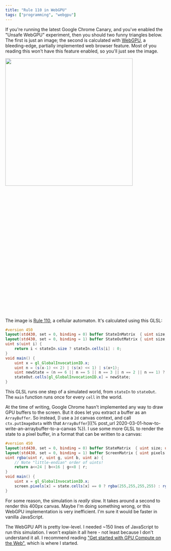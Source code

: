 ```yaml
---
title: "Rule 110 in WebGPU"
tags: ["programming", "webgpu"]
---
```


If you're running the latest Google Chrome Canary,
and you've enabled the "Unsafe WebGPU" experiment,
then you should two funny triangles below.
The first is just an image;
the second is calculated with [WebGPU](https://github.com/gpuweb/gpuweb),
a bleeding-edge, partially implemented web browser feature.
Most of you reading this won't have this feature enabled,
so you'll just see the image.

<div>
  <img src="{% link assets/2020-03-02/rule110.png %}" style="width: 400px; image-rendering: pixelated; border: none; display: inline-block;" />
  <canvas id="example-canvas" width="200" height="200" style="width: 400px; image-rendering: pixelated; display: inline-block;"></canvas>
</div>

The image is [Rule 110](https://en.wikipedia.org/wiki/Rule_110),
a cellular automaton.
It's calculated using this GLSL:

```glsl
#version 450
layout(std430, set = 0, binding = 0) buffer StateInMatrix  { uint size; uint cells[]; } stateIn;
layout(std430, set = 0, binding = 1) buffer StateOutMatrix { uint size; uint cells[]; } stateOut;
uint s(uint i) {
    return i < stateIn.size ? stateIn.cells[i] : 0;
}
void main() {
    uint x = gl_GlobalInvocationID.x;
    uint n = (s(x-1) << 2) | (s(x) << 1) | s(x+1);
    uint newState = (n == 6 || n == 5 || n == 3 || n == 2 || n == 1) ? 1 : 0;
    stateOut.cells[gl_GlobalInvocationID.x] = newState;
}
```

This GLSL runs one step of a simulated world,
from `stateIn` to `stateOut`.
The `main` function runs once for every `cell` in the world.

At the time of writing, 
Google Chrome hasn't implemented any way to draw GPU buffers to the screen.
But it does let you extract a buffer as an `ArrayBuffer`.
So instead,
[I use a `2d` canvas context, and call `ctx.putImageData` with that `ArrayBuffer`]({% post_url 2020-03-01-how-to-write-an-arraybuffer-to-a-canvas %}).
I use some more GLSL to render the state to a pixel buffer,
in a format that can be written to a canvas:

```glsl
#version 450
layout(std430, set = 0, binding = 0) buffer StateMatrix  { uint size; uint cells[]; } state;
layout(std430, set = 0, binding = 1) buffer ScreenMatrix { uint pixels[]; } screen;
uint rgba(uint r, uint g, uint b, uint a) {
    // Note "little-endian" order of uints!
    return a<<24 | b<<16 | g<<8 | r;
}
void main() {
    uint x = gl_GlobalInvocationID.x;
    screen.pixels[x] = state.cells[x] == 0 ? rgba(255,255,255,255) : rgba(0,0,0,255);
}
```

For some reason, the simulation is _really_ slow.
It takes around a second to render this 400px canvas.
Maybe I'm doing something wrong,
or this WebGPU implementation is very inefficient.
I'm sure it would be faster in vanilla JavaScript.

The WebGPU API is pretty low-level.
I needed ~150 lines of JavaScript to run this simulation.
I won't explain it all here -
not least because I don't understand it all.
I recommend reading ["Get started with GPU Compute on the Web"](https://developers.google.com/web/updates/2019/08/get-started-with-gpu-compute-on-the-web#one_last_trick),
which is where I started.

<script type="module">
    const canvas = document.getElementById("example-canvas");
    const ctx = canvas.getContext('2d');

    import glslangModule from "https://unpkg.com/@webgpu/glslang@0.0.8/dist/web-devel/glslang.js";
    (async () => {
        const glslang = await glslangModule();

        const adapter = await navigator.gpu.requestAdapter();
        const device = await adapter.requestDevice();

        const ELEMS = 200;

        const stepStateBindGroupLayout = device.createBindGroupLayout({
            bindings: [
                { binding: 0, visibility: GPUShaderStage.COMPUTE, type: "storage-buffer" },
                { binding: 1, visibility: GPUShaderStage.COMPUTE, type: "storage-buffer" }
            ]
        });
        const stepStateComputePipeline = device.createComputePipeline({
            layout: device.createPipelineLayout({
                bindGroupLayouts: [stepStateBindGroupLayout]
            }),
            computeStage: {
                module: device.createShaderModule({
                    code: glslang.compileGLSL(`#version 450
                        layout(std430, set = 0, binding = 0) buffer StateInMatrix  { uint size; uint cells[]; } stateIn;
                        layout(std430, set = 0, binding = 1) buffer StateOutMatrix { uint size; uint cells[]; } stateOut;
                        uint s(uint i) {
                            return i < stateIn.size ? stateIn.cells[i] : 0;
                        }
                        void main() {
                            uint x = gl_GlobalInvocationID.x;
                            uint n = (s(x-1) << 2) | (s(x) << 1) | s(x+1);
                            uint newState = (n == 6 || n == 5 || n == 3 || n == 2 || n == 1) ? 1 : 0;
                            stateOut.cells[gl_GlobalInvocationID.x] = newState;
                        }`, "compute")
                }),
                entryPoint: "main"
            }
        });

        const renderBindGroupLayout = device.createBindGroupLayout({
            bindings: [
                { binding: 0, visibility: GPUShaderStage.COMPUTE, type: "storage-buffer" },
                { binding: 1, visibility: GPUShaderStage.COMPUTE, type: "storage-buffer" }
            ]
        });
        const renderComputePipeline = device.createComputePipeline({
            layout: device.createPipelineLayout({
                bindGroupLayouts: [renderBindGroupLayout]
            }),
            computeStage: {
                module: device.createShaderModule({
                    code: glslang.compileGLSL(`#version 450
                        layout(std430, set = 0, binding = 0) buffer StateMatrix  { uint size; uint cells[]; } state;
                        layout(std430, set = 0, binding = 1) buffer ScreenMatrix { uint pixels[]; } screen;
                        uint rgba(uint r, uint g, uint b, uint a) {
                            return a<<24 | b<<16 | g<<8 | r;
                        }
                        void main() {
                            uint x = gl_GlobalInvocationID.x;
                            screen.pixels[x] = state.cells[x] == 0 ? rgba(255,255,255,255) : rgba(0,0,0,255);
                        }`, "compute")
                }),
                entryPoint: "main"
            }
        });

        const STATE_BUFFER_SIZE_BYTES = Uint32Array.BYTES_PER_ELEMENT * (ELEMS + 1);
        const stateBuffers = [
            (() => {
                const [gpuBuf, arrayBuf] = device.createBufferMapped({ size: STATE_BUFFER_SIZE_BYTES, usage: GPUBufferUsage.STORAGE });
                const uint32Array = new Uint32Array(arrayBuf);
                uint32Array[0] = ELEMS;
                for (let i = 0; i < ELEMS; i++) uint32Array[i+1] = 0;
                uint32Array[199] = 1;  // init state
                gpuBuf.unmap();
                return gpuBuf;
            })(),
            (() => {
                const [gpuBuf, arrayBuf] = device.createBufferMapped({ size: STATE_BUFFER_SIZE_BYTES, usage: GPUBufferUsage.STORAGE });
                const uint32Array = new Uint32Array(arrayBuf);
                uint32Array[0] = ELEMS;
                gpuBuf.unmap();
                return gpuBuf;
            })()
        ];

        const PIXEL_BUFFER_SIZE_BYTES = Uint32Array.BYTES_PER_ELEMENT * ELEMS;
        const pixelBuffer = device.createBuffer({ size: PIXEL_BUFFER_SIZE_BYTES, usage: GPUBufferUsage.STORAGE | GPUBufferUsage.COPY_SRC });

        const stepStateBindGroups = [
            device.createBindGroup({
                layout: stepStateBindGroupLayout,
                bindings: [
                    { binding: 0, resource: { buffer: stateBuffers[0] } },
                    { binding: 1, resource: { buffer: stateBuffers[1] } }
                ]
            }),
            device.createBindGroup({
                layout: stepStateBindGroupLayout,
                bindings: [
                    { binding: 0, resource: { buffer: stateBuffers[1] } },
                    { binding: 1, resource: { buffer: stateBuffers[0] } }
                ]
            })
        ];

        const renderBindGroups = [
            device.createBindGroup({
                layout: renderBindGroupLayout,
                bindings: [
                    { binding: 0, resource: { buffer: stateBuffers[1] } },
                    { binding: 1, resource: { buffer: pixelBuffer } }
                ]
            }),
            device.createBindGroup({
                layout: renderBindGroupLayout,
                bindings: [
                    { binding: 0, resource: { buffer: stateBuffers[0] } },
                    { binding: 1, resource: { buffer: pixelBuffer } }
                ]
            }),
        ];

        const gpuReadBuffer = device.createBuffer({
            size: PIXEL_BUFFER_SIZE_BYTES,
            usage: GPUBufferUsage.COPY_DST | GPUBufferUsage.MAP_READ
        });

        let arrayBuffer;

        let dir = 0;
        async function stepState() {
            gpuReadBuffer.unmap();

            const commandEncoder = device.createCommandEncoder();

            const stepStateComputePassEncoder = commandEncoder.beginComputePass();
            stepStateComputePassEncoder.setPipeline(stepStateComputePipeline);
            stepStateComputePassEncoder.setBindGroup(0, stepStateBindGroups[dir]);
            stepStateComputePassEncoder.dispatch(ELEMS);
            stepStateComputePassEncoder.endPass();
    
            const renderComputePassEncoder = commandEncoder.beginComputePass();
            renderComputePassEncoder.setPipeline(renderComputePipeline);
            renderComputePassEncoder.setBindGroup(0, renderBindGroups[dir]);
            renderComputePassEncoder.dispatch(ELEMS);
            renderComputePassEncoder.endPass();

            commandEncoder.copyBufferToBuffer(
                pixelBuffer, 0,
                gpuReadBuffer, 0,
                PIXEL_BUFFER_SIZE_BYTES
            );
            const gpuCommands = commandEncoder.finish();
            device.defaultQueue.submit([gpuCommands]);
            arrayBuffer = await gpuReadBuffer.mapReadAsync();

            dir = 1-dir;
        }

        for (let i = 0; i < 200; i++) {
            await stepState();

            const cells = new Uint8ClampedArray(arrayBuffer);
            const imageData = new ImageData(cells, ELEMS, 1);
            ctx.putImageData(imageData, 0, i);
        }
    })();
</script>